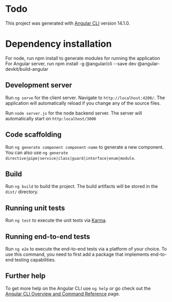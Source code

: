 # Todo

This project was generated with [Angular CLI](https://github.com/angular/angular-cli) version 14.1.0.

# Dependency installation

For node, run npm install to generate modules for running the application
For Angular server, run npm install -g @angular/cli --save dev @angular-devkit/build-angular  

## Development server

Run `ng serve` for the client server. Navigate to `http://localhost:4200/`. The application will automatically reload if you change any of the source files.

Run `node server.js` for the node backend server. The server will automatically start on `http:localhost/3000`


## Code scaffolding

Run `ng generate component component-name` to generate a new component. You can also use `ng generate directive|pipe|service|class|guard|interface|enum|module`.

## Build

Run `ng build` to build the project. The build artifacts will be stored in the `dist/` directory.

## Running unit tests

Run `ng test` to execute the unit tests via [Karma](https://karma-runner.github.io).

## Running end-to-end tests

Run `ng e2e` to execute the end-to-end tests via a platform of your choice. To use this command, you need to first add a package that implements end-to-end testing capabilities.

## Further help

To get more help on the Angular CLI use `ng help` or go check out the [Angular CLI Overview and Command Reference](https://angular.io/cli) page.
